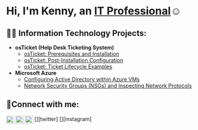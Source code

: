 <h1>Hi, I'm Kenny, an <a href="https://linkedin.com/in/kennyrosario1">IT Professional</a>☺</h1>

<h2>👨‍💻 Information Technology Projects:</h2>

- <b>osTicket (Help Desk Ticketing System)</b>
  - [osTicket: Prerequisites and Installation](https://github.com/KRosario196/osticket-prereqs)
  - [osTicket: Post-Installation Configuration](https://github.com/KRosario196/post-install-config)
  - [osTicket: Ticket Lifecycle Examples](https://github.com/KRosario196/ticket-lifecycle)
- <b>Microsoft Azure</b>
  - [Configuring  Active Directory within Azure VMs](https://github.com/KRosario196/configure-ad)
  - [Network Security Groups (NSGs) and Inspecting Network Protocols](https://github.com/KRosario196/azure-network-protocols)

<h2>🤳Connect with me:</h2>

[<img align="left" alt="Josh | Twitter" width="22px" src="https://cdn.jsdelivr.net/npm/simple-icons@v3/icons/twitter.svg" />][twitter]
[<img align="left" alt="Josh | LinkedIn" width="22px" src="https://cdn.jsdelivr.net/npm/simple-icons@v3/icons/linkedin.svg" />][linkedin]
[<img align="left" alt="Josh | Instagram" width="22px" src="https://cdn.jsdelivr.net/npm/simple-icons@v3/icons/instagram.svg" />][instagram]


[linkedin]: www.linkedin.com/in/kennyrosario1
